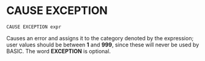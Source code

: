 # CAUSE EXCEPTION

`CAUSE EXCEPTION expr`

Causes an error and assigns it to the category denoted by the expression; user values should be between **1** and **999**, since these will never be used by BASIC. The word **EXCEPTION** is optional.
